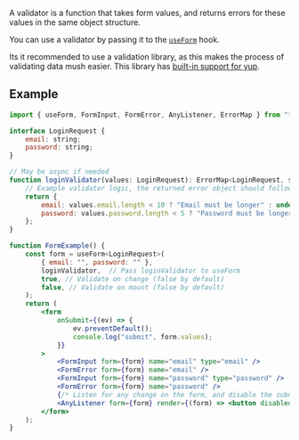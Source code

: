 A validator is a function that takes form values, and returns errors for these values in the same object structure.

You can use a validator by passing it to the [`useForm`](https://github.com/CodeStix/typed-react-form/wiki/useForm) hook.

Its it recommended to use a validation library, as this makes the process of validating data mush easier. This library has [built-in support for yup](https://github.com/CodeStix/typed-react-form/wiki/yup).

## Example

```jsx
import { useForm, FormInput, FormError, AnyListener, ErrorMap } from "typed-react-form";

interface LoginRequest {
    email: string;
    password: string;
}

// May be async if needed
function loginValidator(values: LoginRequest): ErrorMap<LoginRequest, string> {
    // Example validator logic, the returned error object should follow the same structure as the values object.
    return {
        email: values.email.length < 10 ? "Email must be longer" : undefined,
        password: values.password.length < 5 ? "Password must be longer" : undefined
    };
}

function FormExample() {
    const form = useForm<LoginRequest>(
        { email: "", password: "" }, 
        loginValidator,  // Pass loginValidator to useForm
        true, // Validate on change (false by default)
        false, // Validate on mount (false by default)
    );
    return (
        <form
            onSubmit={(ev) => {
                ev.preventDefault();
                console.log("submit", form.values);
            }}
        >
            <FormInput form={form} name="email" type="email" />
            <FormError form={form} name="email" />
            <FormInput form={form} name="password" type="password" />
            <FormError form={form} name="password" />
            {/* Listen for any change on the form, and disable the submit button when there is an error */}
            <AnyListener form={form} render={(form) => <button disabled={form.error}>Submit</button>} />
        </form>
    );
}
```